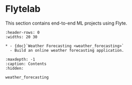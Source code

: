 # Flytelab

This section contains end-to-end ML projects using Flyte.


```{list-table}
:header-rows: 0
:widths: 20 30

* - {doc}`Weather Forecasting <weather_forecasting>`
  - Build an online weather forecasting application.
```


```{toctree}
:maxdepth: -1
:caption: Contents
:hidden:

weather_forecasting
```
